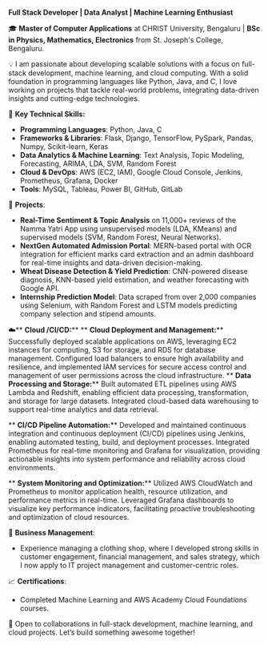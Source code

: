 **Full Stack Developer | Data Analyst | Machine Learning Enthusiast**

🎓 **Master of Computer Applications** at CHRIST University, Bengaluru | **BSc in Physics, Mathematics, Electronics** from St. Joseph's College, Bengaluru.

💡 I am passionate about developing scalable solutions with a focus on full-stack development, machine learning, and cloud computing. With a solid foundation in programming languages like Python, Java, and C, I love working on projects that tackle real-world problems, integrating data-driven insights and cutting-edge technologies.

🔧 **Key Technical Skills:**
- **Programming Languages**: Python, Java, C
- **Frameworks & Libraries**: Flask, Django, TensorFlow, PySpark, Pandas, Numpy, Scikit-learn, Keras
- **Data Analytics & Machine Learning**: Text Analysis, Topic Modeling, Forecasting, ARIMA, LDA, SVM, Random Forest
- **Cloud & DevOps**: AWS (EC2, IAM), Google Cloud Console, Jenkins, Prometheus, Grafana, Docker
- **Tools**: MySQL, Tableau, Power BI, GitHub, GitLab

🚀 **Projects**:
- **Real-Time Sentiment & Topic Analysis** on 11,000+ reviews of the Namma Yatri App using unsupervised models (LDA, KMeans) and supervised models (SVM, Random Forest, Neural Networks).
- **NextGen Automated Admission Portal**: MERN-based portal with OCR integration for efficient marks card extraction and an admin dashboard for real-time insights and data-driven decision-making.
- **Wheat Disease Detection & Yield Prediction**: CNN-powered disease diagnosis, KNN-based yield estimation, and weather forecasting with Google API.
- **Internship Prediction Model**: Data scraped from over 2,000 companies using Selenium, with Random Forest and LSTM models predicting company selection and stipend amounts.

☁️** **Cloud /CI/CD:****
** **Cloud Deployment and Management:**** Successfully deployed scalable applications on AWS, leveraging EC2 instances for computing, S3 for storage, and RDS for database management. Configured load balancers to ensure high availability and resilience, and implemented IAM services for secure access control and management of user permissions across the cloud infrastructure.
   ** **Data Processing and Storage:**** Built automated ETL pipelines using AWS Lambda and Redshift, enabling efficient data processing, transformation, and storage for large datasets. Integrated cloud-based data warehousing to support real-time analytics and data retrieval.

   ** **CI/CD Pipeline Automation:**** Developed and maintained continuous integration and continuous deployment (CI/CD) pipelines using Jenkins, enabling automated testing, build, and deployment processes. Integrated Prometheus for real-time monitoring and Grafana for visualization, providing actionable insights into system performance and reliability across cloud environments.

   ** **System Monitoring and Optimization:**** Utilized AWS CloudWatch and Prometheus to monitor application health, resource utilization, and performance metrics in real-time. Leveraged Grafana dashboards to visualize key performance indicators, facilitating proactive troubleshooting and optimization of cloud resources.

💼 **Business Management**:
- Experience managing a clothing shop, where I developed strong skills in customer engagement, financial management, and sales strategy, which I now apply to IT project management and customer-centric roles.

📈 **Certifications**:
- Completed Machine Learning and AWS Academy Cloud Foundations courses.

💬 Open to collaborations in full-stack development, machine learning, and cloud projects. Let’s build something awesome together!
